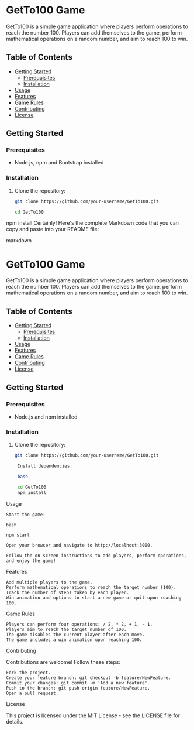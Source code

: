 # GetTo100 Game

GetTo100 is a simple game application where players perform operations to reach the number 100. Players can add themselves to the game, perform mathematical operations on a random number, and aim to reach 100 to win.

## Table of Contents

- [Getting Started](#getting-started)
  - [Prerequisites](#prerequisites)
  - [Installation](#installation)
- [Usage](#usage)
- [Features](#features)
- [Game Rules](#game-rules)
- [Contributing](#contributing)
- [License](#license)

## Getting Started

### Prerequisites

- Node.js, npm  and Bootstrap installed

### Installation

1. Clone the repository:

   ```bash
   git clone https://github.com/your-username/GetTo100.git

   cd GetTo100
npm install
Certainly! Here's the complete Markdown code that you can copy and paste into your README file:

markdown

# GetTo100 Game

GetTo100 is a simple game application where players perform operations to reach the number 100. Players can add themselves to the game, perform mathematical operations on a random number, and aim to reach 100 to win.

## Table of Contents

- [Getting Started](#getting-started)
  - [Prerequisites](#prerequisites)
  - [Installation](#installation)
- [Usage](#usage)
- [Features](#features)
- [Game Rules](#game-rules)
- [Contributing](#contributing)
- [License](#license)

## Getting Started

### Prerequisites

- Node.js and npm installed

### Installation

1. Clone the repository:

   ```bash
   git clone https://github.com/your-username/GetTo100.git

    Install dependencies:

    bash

    cd GetTo100
    npm install

Usage

    Start the game:

    bash

    npm start

    Open your browser and navigate to http://localhost:3000.

    Follow the on-screen instructions to add players, perform operations, and enjoy the game!

Features

    Add multiple players to the game.
    Perform mathematical operations to reach the target number (100).
    Track the number of steps taken by each player.
    Win animation and options to start a new game or quit upon reaching 100.

Game Rules

    Players can perform four operations: / 2, * 2, + 1, - 1.
    Players aim to reach the target number of 100.
    The game disables the current player after each move.
    The game includes a win animation upon reaching 100.

Contributing

Contributions are welcome! Follow these steps:

    Fork the project.
    Create your feature branch: git checkout -b feature/NewFeature.
    Commit your changes: git commit -m 'Add a new feature'.
    Push to the branch: git push origin feature/NewFeature.
    Open a pull request.

License

This project is licensed under the MIT License - see the LICENSE file for details.
